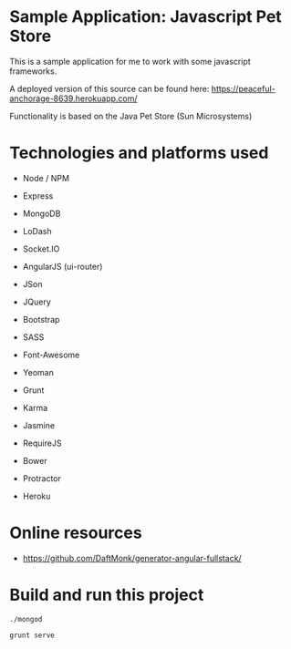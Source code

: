 # Sample Application: Javascript Pet Store

This is a sample application for me to work with some javascript frameworks.

A deployed version of this source can be found here: https://peaceful-anchorage-8639.herokuapp.com/

Functionality is based on the Java Pet Store (Sun Microsystems)

# Technologies and platforms used

- Node / NPM
- Express
- MongoDB
- LoDash
- Socket.IO

- AngularJS (ui-router)
- JSon
- JQuery
- Bootstrap
- SASS
- Font-Awesome

- Yeoman
- Grunt
- Karma
- Jasmine
- RequireJS
- Bower
- Protractor
- Heroku

# Online resources 

- https://github.com/DaftMonk/generator-angular-fullstack/

# Build and run this project

    ./mongod

    grunt serve
        
    